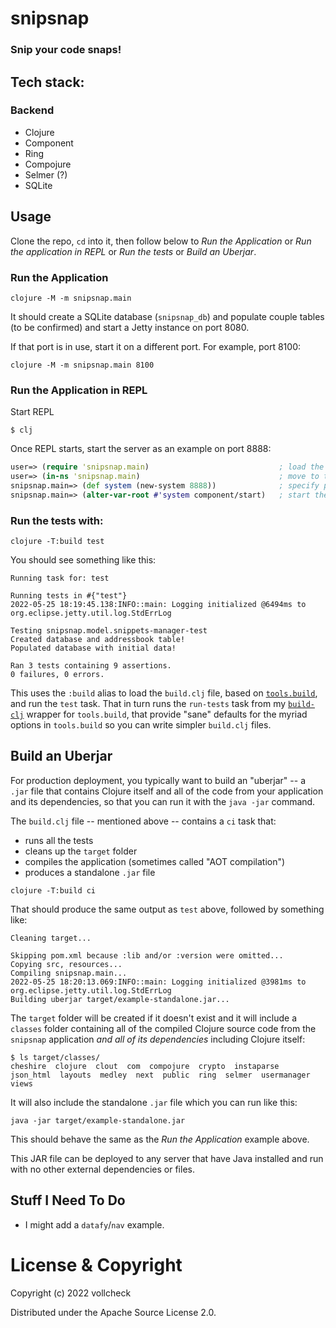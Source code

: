 # snipsnap

### Snip your code snaps!

## Tech stack:

### Backend
- Clojure
- Component
- Ring
- Compojure
- Selmer (?)
- SQLite

## Usage

Clone the repo, `cd` into it, then follow below to _Run the Application_ or _Run the application in REPL_
or _Run the tests_ or _Build an Uberjar_.

### Run the Application
```
clojure -M -m snipsnap.main
```

It should create a SQLite database (`snipsnap_db`) and populate couple tables (to be confirmed) and start a Jetty instance on port 8080.

If that port is in use, start it on a different port. For example, port 8100:

```
clojure -M -m snipsnap.main 8100
```

### Run the Application in REPL

Start REPL

```
$ clj
```

Once REPL starts, start the server as an example on port 8888:

```clj
user=> (require 'snipsnap.main)                             ; load the code
user=> (in-ns 'snipsnap.main)                               ; move to the namesapce
snipsnap.main=> (def system (new-system 8888))              ; specify port
snipsnap.main=> (alter-var-root #'system component/start)   ; start the server
```

### Run the tests with:

```
clojure -T:build test
```

You should see something like this:

```
Running task for: test

Running tests in #{"test"}
2022-05-25 18:19:45.138:INFO::main: Logging initialized @6494ms to org.eclipse.jetty.util.log.StdErrLog

Testing snipsnap.model.snippets-manager-test
Created database and addressbook table!
Populated database with initial data!

Ran 3 tests containing 9 assertions.
0 failures, 0 errors.
```

This uses the `:build` alias to load the `build.clj` file, based on [`tools.build`](https://clojure.org/guides/tools_build), and run the `test` task.
That in turn runs the `run-tests` task from my [`build-clj`](https://github.com/seancorfield/build-clj) wrapper for `tools.build`, that provide "sane" defaults for the myriad options in `tools.build` so you can write simpler `build.clj` files.

## Build an Uberjar

For production deployment, you typically want to build an "uberjar" -- a `.jar` file that contains Clojure itself and all of the code from your application and its dependencies, so that you can run it with the `java -jar` command.

The `build.clj` file -- mentioned above -- contains a `ci` task that:

* runs all the tests
* cleans up the `target` folder
* compiles the application (sometimes called "AOT compilation")
* produces a standalone `.jar` file

```
clojure -T:build ci
```

That should produce the same output as `test` above, followed by something like:

```
Cleaning target...

Skipping pom.xml because :lib and/or :version were omitted...
Copying src, resources...
Compiling snipsnap.main...
2022-05-25 18:20:13.069:INFO::main: Logging initialized @3981ms to org.eclipse.jetty.util.log.StdErrLog
Building uberjar target/example-standalone.jar...
```

The `target` folder will be created if it doesn't exist and it will include a `classes` folder containing all of the compiled Clojure source code from the `snipsnap` application _and all of its dependencies_ including Clojure itself:

```
$ ls target/classes/
cheshire  clojure  clout  com  compojure  crypto  instaparse  json_html  layouts  medley  next  public  ring  selmer  usermanager  views
```

It will also include the standalone `.jar` file which you can run like this:

```
java -jar target/example-standalone.jar
```

This should behave the same as the _Run the Application_ example above.

This JAR file can be deployed to any server that have Java installed and run with no other external dependencies or files.

## Stuff I Need To Do

* I might add a `datafy`/`nav` example.

# License & Copyright

Copyright (c) 2022 vollcheck

Distributed under the Apache Source License 2.0.
